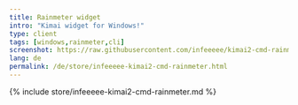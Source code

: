 ```yaml
---
title: Rainmeter widget
intro: "Kimai widget for Windows!"
type: client
tags: [windows,rainmeter,cli]
screenshot: https://raw.githubusercontent.com/infeeeee/kimai2-cmd-rainmeter/master/%40Resources/Screenshots/kimai-default-start.png
lang: de
permalink: /de/store/infeeeee-kimai2-cmd-rainmeter.html
---
```


{% include store/infeeeee-kimai2-cmd-rainmeter.md %}
